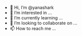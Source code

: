 - 👋 Hi, I’m @yanashark
- 👀 I’m interested in ...
- 🌱 I’m currently learning ...
- 💞️ I’m looking to collaborate on ...
- 📫 How to reach me ...

<!---
yanashark/yanashark is a ✨ special ✨ repository because its `README.md` (this file) appears on your GitHub profile.
You can click the Preview link to take a look at your changes.
--->
